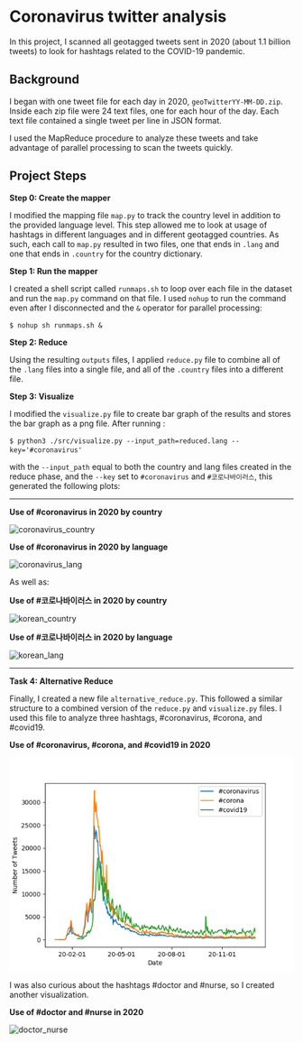 # Coronavirus twitter analysis

In this project, I scanned all geotagged tweets sent in 2020 (about 1.1 billion tweets) to look for hashtags related to the COVID-19 pandemic.


## Background

I began with one tweet file for each day in 2020, `geoTwitterYY-MM-DD.zip`. 
Inside each zip file were 24 text files, one for each hour of the day.
Each text file contained a single tweet per line in JSON format.

I used the MapReduce procedure to analyze these tweets and take advantage of parallel processing to scan the tweets quickly. 

## Project Steps

**Step 0: Create the mapper**

I modified the mapping file `map.py` to track the country level in addition to the provided language level. 
This step allowed me to look at usage of hashtags in different languages and in different geotagged countries. 
As such, each call to `map.py` resulted in two files, one that ends in `.lang` and one that ends in `.country` for the country dictionary.

**Step 1: Run the mapper**

I created a shell script called `runmaps.sh` to loop over each file in the dataset and run the `map.py` command on that file. I used `nohup` to run the command even after I disconnected and the `&` operator for parallel processing:
```
$ nohup sh runmaps.sh &
```

**Step 2: Reduce**

Using the resulting `outputs` files, I applied `reduce.py` file to combine all of the `.lang` files into a single file,
and all of the `.country` files into a different file.

**Step 3: Visualize**

I modified the `visualize.py` file to create bar graph of the results and stores the bar graph as a png file.
After running :

```
$ python3 ./src/visualize.py --input_path=reduced.lang --key='#coronavirus'
```

with the `--input_path` equal to both the country and lang files created in the reduce phase, and the `--key` set to `#coronavirus` and `#코로나바이러스`, this generated the following plots:

---

**Use of #coronavirus in 2020 by country**

![coronavirus_country](https://github.com/lbielicki/twitter_coronavirus/blob/main/coronavirus_country.png)

**Use of #coronavirus in 2020 by language**

![coronavirus_lang](https://github.com/lbielicki/twitter_coronavirus/blob/main/coronavirus_lang.png)

As well as:

**Use of #코로나바이러스 in 2020 by country** 

![korean_country](https://github.com/lbielicki/twitter_coronavirus/blob/main/%EC%BD%94%EB%A1%9C%EB%82%98%EB%B0%94%EC%9D%B4%EB%9F%AC%EC%8A%A4_country.png)

**Use of #코로나바이러스 in 2020 by language**

![korean_lang](https://github.com/lbielicki/twitter_coronavirus/blob/main/%EC%BD%94%EB%A1%9C%EB%82%98%EB%B0%94%EC%9D%B4%EB%9F%AC%EC%8A%A4_lang.png)

---

**Task 4: Alternative Reduce**

Finally, I created a new file `alternative_reduce.py`. This followed a similar structure to a combined version of the `reduce.py` and `visualize.py` files. I used this file to analyze three hashtags, #coronavirus, #corona, and #covid19.

**Use of #coronavirus, #corona, and #covid19 in 2020**

![three_hashtags](https://github.com/lbielicki/twitter_coronavirus/blob/main/coronavirus_corona_covid19.png)


I was also curious about the hashtags #doctor and #nurse, so I created another visualization. 

**Use of #doctor and #nurse in 2020**


![doctor_nurse](https://github.com/lbielicki/twitter_coronavirus/blob/main/doctor_nurse.png)
